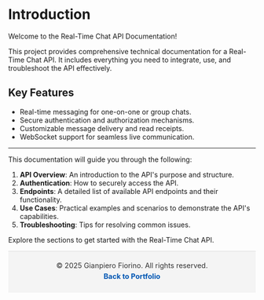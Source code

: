# Introduction

Welcome to the Real-Time Chat API Documentation!

This project provides comprehensive technical documentation for a Real-Time Chat API. It includes everything you need to integrate, use, and troubleshoot the API effectively.

## Key Features
- Real-time messaging for one-on-one or group chats.
- Secure authentication and authorization mechanisms.
- Customizable message delivery and read receipts.
- WebSocket support for seamless live communication.

---

This documentation will guide you through the following:
1. **API Overview**: An introduction to the API's purpose and structure.
2. **Authentication**: How to securely access the API.
3. **Endpoints**: A detailed list of available API endpoints and their functionality.
4. **Use Cases**: Practical examples and scenarios to demonstrate the API's capabilities.
5. **Troubleshooting**: Tips for resolving common issues.

Explore the sections to get started with the Real-Time Chat API.
<!-- Footer -->
<footer style="background-color: #f4f4f4; padding: 20px; text-align: center; font-size: 0.9rem; color: #333; border-top: 1px solid #ddd;">
  <p style="margin: 0;">&copy; 2025 Gianpiero Fiorino. All rights reserved.</p>
  <p style="margin: 5px 0;">
    <a href="https://gfiorino.github.io/Technical-Writing-Portfolio/" style="color: #0056b3; text-decoration: none; font-weight: bold;">Back to Portfolio</a>
  </p>
</footer>

